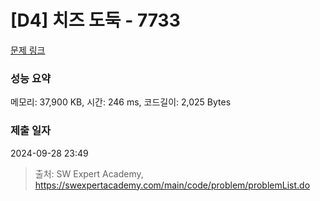 # [D4] 치즈 도둑 - 7733 

[문제 링크](https://swexpertacademy.com/main/code/problem/problemDetail.do?contestProbId=AWrDOdQqRCUDFARG) 

### 성능 요약

메모리: 37,900 KB, 시간: 246 ms, 코드길이: 2,025 Bytes

### 제출 일자

2024-09-28 23:49



> 출처: SW Expert Academy, https://swexpertacademy.com/main/code/problem/problemList.do